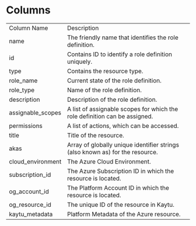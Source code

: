 # Columns  

<table>
	<tr><td>Column Name</td><td>Description</td></tr>
	<tr><td>name</td><td>The friendly name that identifies the role definition.</td></tr>
	<tr><td>id</td><td>Contains ID to identify a role definition uniquely.</td></tr>
	<tr><td>type</td><td>Contains the resource type.</td></tr>
	<tr><td>role_name</td><td>Current state of the role definition.</td></tr>
	<tr><td>role_type</td><td>Name of the role definition.</td></tr>
	<tr><td>description</td><td>Description of the role definition.</td></tr>
	<tr><td>assignable_scopes</td><td>A list of assignable scopes for which the role definition can be assigned.</td></tr>
	<tr><td>permissions</td><td>A list of actions, which can be accessed.</td></tr>
	<tr><td>title</td><td>Title of the resource.</td></tr>
	<tr><td>akas</td><td>Array of globally unique identifier strings (also known as) for the resource.</td></tr>
	<tr><td>cloud_environment</td><td>The Azure Cloud Environment.</td></tr>
	<tr><td>subscription_id</td><td>The Azure Subscription ID in which the resource is located.</td></tr>
	<tr><td>og_account_id</td><td>The Platform Account ID in which the resource is located.</td></tr>
	<tr><td>og_resource_id</td><td>The unique ID of the resource in Kaytu.</td></tr>
	<tr><td>kaytu_metadata</td><td>Platform Metadata of the Azure resource.</td></tr>
</table>